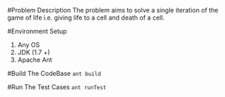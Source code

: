 #Problem Description
The problem aims to solve a single iteration of the game of life i.e. giving life to a cell and death of a cell.

#Environment Setup
1. Any OS
2. JDK (1.7 +)
3. Apache Ant

#Build The CodeBase
`ant build`

#Run The Test Cases
`ant runTest`